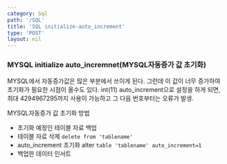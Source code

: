 ```yaml
---
category: Sql
path: '/SQL'
title: 'SQL initialize-auto_increment'
type: 'POST'
layout: nil
---
```

### MYSQL initialize auto_incremnet(MYSQL자동증가 값 초기화)
MYSQL에서 자동증가값은 많은 부분에서 쓰이게 된다. 그런데 이 값이 너무 증가하여 초기화가 필요한 시점이 올수도 있다.
int(11) auto_increment으로 설정을 하게 되면, 최대 4294967295까지 사용이 가능하고 그 다음 번호부터는 오류가 발생.

MYSQL자동증가 값 초기화 방법
* 초기화 예정인 테이블 자료 백업
* 테이블 자료 삭제 ```delete from 'tablename'```
* auto_increment 초기화 alter ```table 'tablename' auto_increment=1```
* 백업한 데이터 인서트
